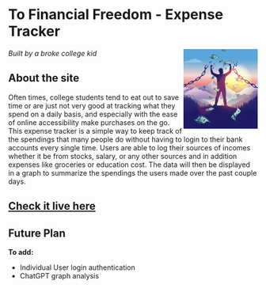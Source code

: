 # To Financial Freedom - Expense Tracker

*Built by a broke college kid* <img src="frontend/src/img/financialfreedom.png" align="right" width="150">

## About the site
Often times, college students tend to eat out to save time or are just not very good at tracking what they spend on a daily basis, and especially with the ease of online accessibility make purchases on the go. This expense tracker is a simple way to keep track of the spendings that many people do without having to login to their bank accounts every single time. Users are able
to log their sources of incomes whether it be from stocks, salary, or any other sources and in addition expenses like groceries or education cost. The data will then be displayed in a graph to summarize the spendings the users made over the past couple days.  

## [Check it live here](https://tofinancialfreedom.vercel.app/)

## Future Plan

**To add:**
- Individual User login authentication
- ChatGPT graph analysis
